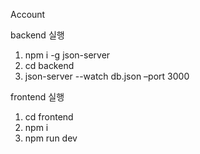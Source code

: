 Account

backend 실행
1. npm i -g json-server
2. cd backend
3. json-server --watch db.json –port 3000

frontend 실행
1. cd frontend
2. npm i
3. npm run dev
